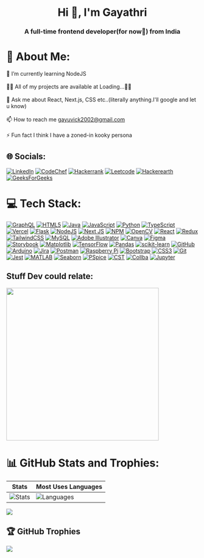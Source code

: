 
<h1 align="center">Hi 👀, I'm Gayathri</h1>
<h3 align="center">A full-time frontend developer(for now🫠) from India</h3>

# 💫 About Me:
🌱 I’m currently learning NodeJS<br><br>👨‍💻 All of my projects are available at Loading...😶‍🌫️<br><br>💬 Ask me about React, Next.js, CSS etc..(literally anything.I'll google and let u know)<br><br>📫 How to reach me gayuvick2002@gmail.com<br><br>⚡ Fun fact I think I have a zoned-in kooky persona

## 🌐 Socials:
[![LinkedIn](https://img.shields.io/badge/LinkedIn-%230077B5.svg?logo=linkedin&logoColor=white)](https://linkedin.com/in/gayathiri-nakkeeran-b5ba101a5) 
[![CodeChef](https://img.shields.io/badge/CodeChef-%6763874.svg?logo=codechef&logoColor=white)](https://www.codechef.com/users/gayu10) 
[![Hackerrank](https://img.shields.io/badge/Hackerrank-%23007.svg?logo=hackerrank&logoColor=white)](https://www.hackerrank.com/profile/gayuvick2002)
[![Leetcode](https://img.shields.io/badge/Leetcode-%23E34F26.svg?logo=leetcode&logoColor=white)](https://www.hackerrank.com/profile/gayuvick2002](https://leetcode.com/u/gayuvick2002/))
[![Hackerearth](https://img.shields.io/badge/Hackerearth-%23593d88.svg?logo=hackerearth&logoColor=white)](https://www.hackerearth.com/@gayuvick2002)
[![GeeksForGeeks](https://img.shields.io/badge/GFG-%6763874.svg?logo=geeksforgeeks&logoColor=white)](https://www.geeksforgeeks.org/user/gayuvick2002/)


# 💻 Tech Stack:
[![GraphQL](https://img.shields.io/badge/-GraphQL-E10098?style=for-the-badge&logo=graphql&logoColor=white)](https://graphql.org)
[![HTML5](https://img.shields.io/badge/html5-%23E34F26.svg?style=for-the-badge&logo=html5&logoColor=white)](https://developer.mozilla.org/en-US/docs/Web/Guide/HTML/HTML5)
[![Java](https://img.shields.io/badge/java-%23ED8B00.svg?style=for-the-badge&logo=openjdk&logoColor=white)](https://www.java.com)
[![JavaScript](https://img.shields.io/badge/javascript-%23323330.svg?style=for-the-badge&logo=javascript&logoColor=%23F7DF1E)](https://developer.mozilla.org/en-US/docs/Web/JavaScript)
[![Python](https://img.shields.io/badge/python-3670A0?style=for-the-badge&logo=python&logoColor=ffdd54)](https://www.python.org)
[![TypeScript](https://img.shields.io/badge/typescript-%23007ACC.svg?style=for-the-badge&logo=typescript&logoColor=white)](https://www.typescriptlang.org)
[![Vercel](https://img.shields.io/badge/vercel-%23000000.svg?style=for-the-badge&logo=vercel&logoColor=white)](https://vercel.com)
[![Flask](https://img.shields.io/badge/flask-%23000.svg?style=for-the-badge&logo=flask&logoColor=white)](https://flask.palletsprojects.com)
[![NodeJS](https://img.shields.io/badge/node.js-6DA55F?style=for-the-badge&logo=node.js&logoColor=white)](https://nodejs.org)
[![Next JS](https://img.shields.io/badge/Next-black?style=for-the-badge&logo=next.js&logoColor=white)](https://nextjs.org)
[![NPM](https://img.shields.io/badge/NPM-%23CB3837.svg?style=for-the-badge&logo=npm&logoColor=white)](https://www.npmjs.com)
[![OpenCV](https://img.shields.io/badge/opencv-%23white.svg?style=for-the-badge&logo=opencv&logoColor=white)](https://opencv.org)
[![React](https://img.shields.io/badge/react-%2320232a.svg?style=for-the-badge&logo=react&logoColor=%2361DAFB)](https://reactjs.org)
[![Redux](https://img.shields.io/badge/redux-%23593d88.svg?style=for-the-badge&logo=redux&logoColor=white)](https://redux.js.org)
[![TailwindCSS](https://img.shields.io/badge/tailwindcss-%2338B2AC.svg?style=for-the-badge&logo=tailwind-css&logoColor=white)](https://tailwindcss.com)
[![MySQL](https://img.shields.io/badge/mysql-4479A1.svg?style=for-the-badge&logo=mysql&logoColor=white)](https://www.mysql.com)
[![Adobe Illustrator](https://img.shields.io/badge/adobe%20illustrator-%23FF9A00.svg?style=for-the-badge&logo=adobe%20illustrator&logoColor=white)](https://www.adobe.com/products/illustrator.html)
[![Canva](https://img.shields.io/badge/Canva-%2300C4CC.svg?style=for-the-badge&logo=Canva&logoColor=white)](https://www.canva.com)
[![Figma](https://img.shields.io/badge/figma-%23F24E1E.svg?style=for-the-badge&logo=figma&logoColor=white)](https://www.figma.com)
[![Storybook](https://img.shields.io/badge/-Storybook-FF4785?style=for-the-badge&logo=storybook&logoColor=white)](https://storybook.js.org)
[![Matplotlib](https://img.shields.io/badge/Matplotlib-%23ffffff.svg?style=for-the-badge&logo=Matplotlib&logoColor=black)](https://matplotlib.org)
[![TensorFlow](https://img.shields.io/badge/TensorFlow-%23FF6F00.svg?style=for-the-badge&logo=TensorFlow&logoColor=white)](https://www.tensorflow.org)
[![Pandas](https://img.shields.io/badge/pandas-%23150458.svg?style=for-the-badge&logo=pandas&logoColor=white)](https://pandas.pydata.org)
[![scikit-learn](https://img.shields.io/badge/scikit--learn-%23F7931E.svg?style=for-the-badge&logo=scikit-learn&logoColor=white)](https://scikit-learn.org)
[![GitHub](https://img.shields.io/badge/github-%23121011.svg?style=for-the-badge&logo=github&logoColor=white)](https://github.com)
[![Arduino](https://img.shields.io/badge/-Arduino-00979D?style=for-the-badge&logo=Arduino&logoColor=white)](https://www.arduino.cc)
[![Jira](https://img.shields.io/badge/jira-%230A0FFF.svg?style=for-the-badge&logo=jira&logoColor=white)](https://www.atlassian.com/software/jira)
[![Postman](https://img.shields.io/badge/Postman-FF6C37?style=for-the-badge&logo=postman&logoColor=white)](https://www.postman.com)
[![Raspberry Pi](https://img.shields.io/badge/-RaspberryPi-C51A4A?style=for-the-badge&logo=Raspberry-Pi)](https://www.raspberrypi.org)
[![Bootstrap](https://img.shields.io/badge/bootstrap-%23563D7C.svg?style=for-the-badge&logo=bootstrap&logoColor=white)](https://getbootstrap.com)
[![CSS3](https://img.shields.io/badge/css3-%231572B6.svg?style=for-the-badge&logo=css3&logoColor=white)](https://developer.mozilla.org/en-US/docs/Web/CSS)
[![Git](https://img.shields.io/badge/git-%23F05033.svg?style=for-the-badge&logo=git&logoColor=white)](https://git-scm.com)
[![Jest](https://img.shields.io/badge/jest-%23C21325.svg?style=for-the-badge&logo=jest&logoColor=white)](https://jestjs.io)
[![MATLAB](https://img.shields.io/badge/MATLAB-0076A8.svg?style=for-the-badge&logo=matlab&logoColor=white)](https://www.mathworks.com/products/matlab.html)
[![Seaborn](https://img.shields.io/badge/seaborn-%23003C7E.svg?style=for-the-badge&logo=seaborn&logoColor=white)](https://seaborn.pydata.org)
[![PSpice](https://img.shields.io/badge/pspice-0076A8.svg?style=for-the-badge&logo=pspice&logoColor=white)](https://www.pspice.com/)
[![CST](https://img.shields.io/badge/cst-2311203.svg?style=for-the-badge&logo=cst&logoColor=white)](https://www.3ds.com/products/simulia/cst-studio-suite)
[![Collba](https://img.shields.io/badge/Colab-00979D.svg?style=for-the-badge&logo=googlecolab&logoColor=white)](https://colab.research.google.com/)
[![Jupyter](https://img.shields.io/badge/Jupyter-94899D.svg?style=for-the-badge&logo=jupyter&logoColor=white)](https://jupyter.org/)

## Stuff Dev could relate:
<img src='https://memer-new.vercel.app/' style="height: 400px;"/>

# 📊 GitHub Stats and Trophies:
|  Stats | Most Uses Languages |
| --- | --- |
| ![Stats](https://github-readme-stats.vercel.app/api?username=gayuvick&theme=monokai&hide_border=false&include_all_commits=false&count_private=false)|![Languages](https://github-readme-stats.vercel.app/api/top-langs/?username=gayuvick&theme=monokai&hide_border=false&include_all_commits=false&count_private=false&layout=compact) |  
![](https://github-readme-streak-stats.herokuapp.com/?user=gayuvick&theme=monokai&hide_border=false)<br/>


## 🏆 GitHub Trophies
![](https://github-profile-trophy.vercel.app/?username=gayuvick&theme=monokai&no-frame=true&no-bg=false&margin-w=4&rank=A,B,C)
